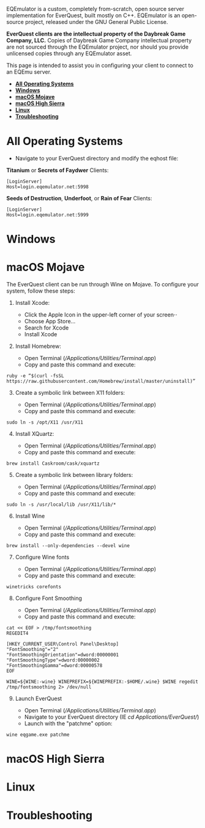 EQEmulator is a custom, completely from-scratch, open source server implementation for EverQuest, built mostly on C++.  EQEmulator is an open-source project, released under the GNU General Public License.

**EverQuest clients are the intellectual property of the Daybreak Game Company, LLC.**  Copies of Daybreak Game Company intellectual property are not sourced through the EQEmulator project, nor should you provide unlicensed copies through any EQEmulator asset.

This page is intended to assist you in configuring your client to connect to an EQEmu server.  

- [**All Operating Systems**](#all-operating-systems)
- [**Windows**](#windows)
- [**macOS Mojave**](#macos-mojave)
- [**macOS High Sierra**](#macos-high-sierra)
- [**Linux**](#linux)
- [**Troubleshooting**](#troubleshooting)

# All Operating Systems

* Navigate to your EverQuest directory and modify the eqhost file:

**Titanium** or **Secrets of Faydwer** Clients:

```
[LoginServer]
Host=login.eqemulator.net:5998
```

**Seeds of Destruction**, **Underfoot**, or **Rain of Fear** Clients:

```
[LoginServer]
Host=login.eqemulator.net:5999
```


# Windows



# macOS Mojave

The EverQuest client can be run through Wine on Mojave.  To configure your system, follow these steps:

1. Install Xcode:

	* Click the Apple Icon in the upper-left corner of your screen⋅⋅
	* Choose App Store...
	* Search for Xcode
	* Install Xcode

2. Install Homebrew:

	* Open Terminal (_/Applications/Utilities/Terminal.app_)
	* Copy and paste this command and execute:

```shell
ruby -e “$(curl -fsSL https://raw.githubusercontent.com/Homebrew/install/master/uninstall)”
```

3. Create a symbolic link between X11 folders:

	* Open Terminal (_/Applications/Utilities/Terminal.app_)
	* Copy and paste this command and execute:

```shell
sudo ln -s /opt/X11 /usr/X11
```

4. Install XQuartz:

	* Open Terminal (_/Applications/Utilities/Terminal.app_)
	* Copy and paste this command and execute:

```shell
brew install Caskroom/cask/xquartz
```

5. Create a symbolic link between library folders:

	* Open Terminal (_/Applications/Utilities/Terminal.app_)
	* Copy and paste this command and execute:

```shell
sudo ln -s /usr/local/lib /usr/X11/lib/*
```

6. Install Wine

	* Open Terminal (_/Applications/Utilities/Terminal.app_)
	* Copy and paste this command and execute:

```shell
brew install --only-dependencies --devel wine
```

7. Configure Wine fonts

	* Open Terminal (_/Applications/Utilities/Terminal.app_)
	* Copy and paste this command and execute:

```shell
winetricks corefonts
```

8. Configure Font Smoothing

	* Open Terminal (_/Applications/Utilities/Terminal.app_)
	* Copy and paste this command and execute:

```shell
cat << EOF > /tmp/fontsmoothing
REGEDIT4

[HKEY_CURRENT_USER\Control Panel\Desktop]
"FontSmoothing"="2"
"FontSmoothingOrientation"=dword:00000001
"FontSmoothingType"=dword:00000002
"FontSmoothingGamma"=dword:00000578
EOF

WINE=${WINE:-wine} WINEPREFIX=${WINEPREFIX:-$HOME/.wine} $WINE regedit /tmp/fontsmoothing 2> /dev/null
```

9. Launch EverQuest

	* Open Terminal (_/Applications/Utilities/Terminal.app_)
	* Navigate to your EverQuest directory (IE _cd Applications/EverQuest/_)
	* Launch with the "patchme" option:

```shell
wine eqgame.exe patchme
```


# macOS High Sierra



# Linux


# Troubleshooting